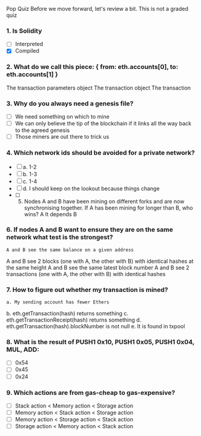 Pop Quiz
Before we move forward, let's review a bit. This is not a graded quiz

### 1. Is Solidity
 - [ ] Interpreted
 - [x] Compiled
 
### 2. What do we call this piece: { from: eth.accounts[0], to: eth.accounts[1] }
The transaction parameters object
The transaction object
The transaction
### 3. Why do you always need a genesis file?
 - [ ] We need something on which to mine
 - [ ] We can only believe the tip of the blockchain if it links all the way back to the agreed genesis
 - [ ] Those miners are out there to trick us
 
### 4. Which network ids should be avoided for a private network?
 - [ ] a. 1-2
 - [ ] b. 1-3
 - [ ] c. 1-4
 - [ ] d. I should keep on the lookout because things change
 - [ ] 5. Nodes A and B have been mining on different forks and are now synchronising together. If A has been mining for longer than B, who wins? 
 A
    It depends
B
### 6. If nodes A and B want to ensure they are on the same network what test is the strongest?
    A and B see the same balance on a given address
A and B see 2 blocks (one with A, the other with B) with identical hashes at the same height
A and B see the same latest block number
A and B see 2 transactions (one with A, the other with B) with identical hashes
### 7. How to figure out whether my transaction is mined?
    a. My sending account has fewer Ethers
b. eth.getTransaction(hash) returns something
c. eth.getTransactionReceipt(hash) returns something
d. eth.getTransaction(hash).blockNumber is not null
e. It is found in txpool
### 8. What is the result of PUSH1 0x10, PUSH1 0x05, PUSH1 0x04, MUL, ADD:
 - [ ] 0x54
 - [ ] 0x45
 - [ ] 0x24
 
### 9. Which actions are from gas-cheap to gas-expensive?
 - [ ] Stack action < Memory action < Storage action
 - [ ] Memory action < Stack action < Storage action
 - [ ] Memory action < Storage action < Stack action
 - [ ] Storage action < Memory action < Stack action